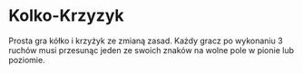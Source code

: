 # Kolko-Krzyzyk
Prosta gra kółko i krzyżyk ze zmianą zasad.
Każdy gracz po wykonaniu 3 ruchów musi przesunąc jeden ze swoich znaków na wolne pole w pionie lub poziomie.
